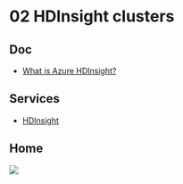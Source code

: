 # 02 HDInsight clusters

## Doc
* [What is Azure HDInsight?](https://docs.microsoft.com/en-us/azure/hdinsight/hdinsight-overview)

## Services
* [HDInsight](https://azure.microsoft.com/en-ca/services/hdinsight/)

## Home
[<img src="https://i.imgur.com/8z8YnVg.png">](https://i.imgur.com/8z8YnVg.png)
